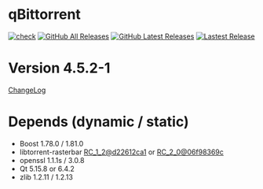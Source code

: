 # qBittorrent
[![check](https://github.com/brvphoenix/auto-build/workflows/CI/badge.svg?branch=master)](https://github.com/brvphoenix/auto-build/actions)
[![GitHub All Releases](https://img.shields.io/github/downloads/brvphoenix/auto-build/total)](https://github.com/brvphoenix/auto-build/releases)
[![GitHub Latest Releases](https://img.shields.io/github/downloads-pre/brvphoenix/auto-build/latest/total)](https://github.com/brvphoenix/auto-build/releases)
[![Lastest Release](https://img.shields.io/github/release/brvphoenix/auto-build.svg?style=flat)](https://github.com/brvphoenix/auto-build/releases)

# Version 4.5.2-1
[ChangeLog](https://github.com/qbittorrent/qBittorrent/blob/v4_4_x/Changelog)

# Depends (dynamic / static)
* Boost 1.78.0 / 1.81.0
* libtorrent-rasterbar [RC_1_2@d22612ca1](https://github.com/arvidn/libtorrent/commits/RC_1_2?before=d22612ca1bf41fb120b3f83e479d1aab99dcc15e+35&branch=RC_1_2) or [RC_2_0@06f98369c](https://github.com/arvidn/libtorrent/commits/RC_2_0?before=06f98369cb33bf652697a7f0c23b282ffd2b68b1+35&branch=RC_2_0)
* openssl 1.1.1s / 3.0.8
* Qt 5.15.8 or 6.4.2
* zlib 1.2.11 / 1.2.13
